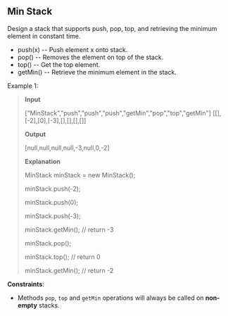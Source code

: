 ## Min Stack

Design a stack that supports push, pop, top, and retrieving the minimum element in constant time.

 - push(x) -- Push element x onto stack.
 - pop() -- Removes the element on top of the stack.
 - top() -- Get the top element.
 - getMin() -- Retrieve the minimum element in the stack.
 

Example 1:

> **Input**
> 
> ["MinStack","push","push","push","getMin","pop","top","getMin"]
> [[],[-2],[0],[-3],[],[],[],[]]
> 
> **Output**
> 
> [null,null,null,null,-3,null,0,-2]
> 
> 
> **Explanation**
> 
> MinStack minStack = new MinStack();
> 
> minStack.push(-2);
> 
> minStack.push(0);
> 
> minStack.push(-3);
> 
> minStack.getMin(); // return -3
> 
> minStack.pop();
> 
> minStack.top();    // return 0
> 
> minStack.getMin(); // return -2

**Constraints**:

 - Methods `pop`, `top` and `getMin` operations will always be called on **non-empty** stacks.


